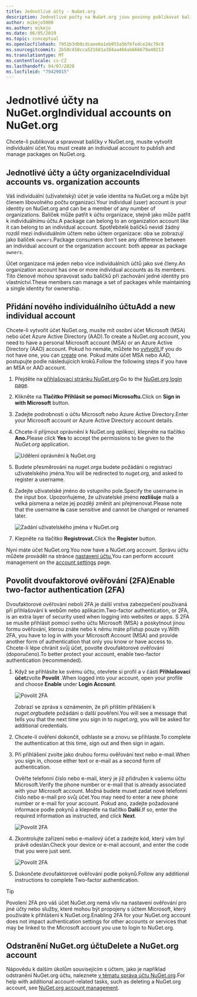 ```yaml
---
title: Jednotlivé účty - NuGet.org
description: Jednotlivé počty na NuGet.org jsou povinny publikovat balíky
author: mikejo5000
ms.author: mikejo
ms.date: 06/05/2019
ms.topic: conceptual
ms.openlocfilehash: 7951b3db0cdcaee0a1eb955a5bf6fedce24c79c9
ms.sourcegitcommit: 2b50c450cca521681a384aa466ab666679a40213
ms.translationtype: MT
ms.contentlocale: cs-CZ
ms.lasthandoff: 04/07/2020
ms.locfileid: "79429015"
---
```

# <a name="individual-accounts-on-nugetorg"></a><span data-ttu-id="680ef-103">Jednotlivé účty na NuGet.org</span><span class="sxs-lookup"><span data-stu-id="680ef-103">Individual accounts on NuGet.org</span></span>

<span data-ttu-id="680ef-104">Chcete-li publikovat a spravovat balíčky v NuGet.org, musíte vytvořit individuální účet.</span><span class="sxs-lookup"><span data-stu-id="680ef-104">You must create an individual account to publish and manage packages on NuGet.org.</span></span>

## <a name="individual-accounts-vs-organization-accounts"></a><span data-ttu-id="680ef-105">Jednotlivé účty a účty organizace</span><span class="sxs-lookup"><span data-stu-id="680ef-105">Individual accounts vs. organization accounts</span></span>

<span data-ttu-id="680ef-106">Váš individuální (uživatelský) účet je vaše identita na NuGet.org a může být členem libovolného počtu organizací.</span><span class="sxs-lookup"><span data-stu-id="680ef-106">Your individual (user) account is your identity on NuGet.org and can be a member of any number of organizations.</span></span> <span data-ttu-id="680ef-107">Balíček může patřit k účtu organizace, stejně jako může patřit k individuálnímu účtu.</span><span class="sxs-lookup"><span data-stu-id="680ef-107">A package can belong to an organization account like it can belong to an individual account.</span></span> <span data-ttu-id="680ef-108">Spotřebitelé balíčků nevidí žádný rozdíl mezi individuálním účtem nebo účtem organizace: oba se zobrazují jako balíček `owners`.</span><span class="sxs-lookup"><span data-stu-id="680ef-108">Package consumers don't see any difference between an individual account or the organization account: both appear as package `owners`.</span></span>

<span data-ttu-id="680ef-109">Účet organizace má jeden nebo více individuálních účtů jako své členy.</span><span class="sxs-lookup"><span data-stu-id="680ef-109">An organization account has one or more individual accounts as its members.</span></span> <span data-ttu-id="680ef-110">Tito členové mohou spravovat sadu balíčků při zachování jedné identity pro vlastnictví.</span><span class="sxs-lookup"><span data-stu-id="680ef-110">These members can manage a set of packages while maintaining a single identity for ownership.</span></span>

## <a name="add-a-new-individual-account"></a><span data-ttu-id="680ef-111">Přidání nového individuálního účtu</span><span class="sxs-lookup"><span data-stu-id="680ef-111">Add a new individual account</span></span>

<span data-ttu-id="680ef-112">Chcete-li vytvořit účet NuGet.org, musíte mít osobní účet Microsoft (MSA) nebo účet Azure Active Directory (AAD).</span><span class="sxs-lookup"><span data-stu-id="680ef-112">To create a NuGet.org account, you need to have a personal Microsoft account (MSA) or an Azure Active Directory (AAD) account.</span></span> <span data-ttu-id="680ef-113">Pokud ho nemáte, můžete ho [vytvořit.](https://signup.live.com)</span><span class="sxs-lookup"><span data-stu-id="680ef-113">If you do not have one, you can [create](https://signup.live.com) one.</span></span> <span data-ttu-id="680ef-114">Pokud máte účet MSA nebo AAD, postupujte podle následujících kroků.</span><span class="sxs-lookup"><span data-stu-id="680ef-114">Follow the following steps if you have an MSA or AAD account.</span></span>

1. <span data-ttu-id="680ef-115">Přejděte na [přihlašovací stránku NuGet.org](https://www.nuget.org/users/account/LogOn).</span><span class="sxs-lookup"><span data-stu-id="680ef-115">Go to the [NuGet.org login page](https://www.nuget.org/users/account/LogOn).</span></span>

1. <span data-ttu-id="680ef-116">Klikněte na **Tlačítko Přihlásit se pomocí Microsoftu.**</span><span class="sxs-lookup"><span data-stu-id="680ef-116">Click on **Sign in with Microsoft** button.</span></span>

1. <span data-ttu-id="680ef-117">Zadejte podrobnosti o účtu Microsoft nebo Azure Active Directory.</span><span class="sxs-lookup"><span data-stu-id="680ef-117">Enter your Microsoft account or Azure Active Directory account details.</span></span>

1. <span data-ttu-id="680ef-118">Chcete-li přijmout oprávnění k NuGet.org *aplikaci,* klepněte na tlačítko **Ano.**</span><span class="sxs-lookup"><span data-stu-id="680ef-118">Please click **Yes** to accept the permissions to be given to the *NuGet.org* application.</span></span>

   ![Udělení oprávnění k NuGet.org](media/nuget-org-permissions.png)

1. <span data-ttu-id="680ef-120">Budete přesměrováni na *nuget.org*a budete požádáni o registraci uživatelského jména.</span><span class="sxs-lookup"><span data-stu-id="680ef-120">You will be redirected to *nuget.org*, and asked to register a username.</span></span>

1. <span data-ttu-id="680ef-121">Zadejte uživatelské jméno do vstupního pole.</span><span class="sxs-lookup"><span data-stu-id="680ef-121">Specify the username in the input box.</span></span> <span data-ttu-id="680ef-122">Upozorňujeme, že uživatelské jméno **rozlišuje** malá a velká písmena a nelze jej později změnit ani přejmenovat.</span><span class="sxs-lookup"><span data-stu-id="680ef-122">Please note that the username **is** case sensitive and cannot be changed or renamed later.</span></span>

   ![Zadání uživatelského jména v NuGet.org](media/nuget-org-register.png) 

1. <span data-ttu-id="680ef-124">Klepněte na tlačítko **Registrovat.**</span><span class="sxs-lookup"><span data-stu-id="680ef-124">Click the **Register** button.</span></span>

<span data-ttu-id="680ef-125">Nyní máte účet NuGet.org.</span><span class="sxs-lookup"><span data-stu-id="680ef-125">You now have a NuGet.org account.</span></span> <span data-ttu-id="680ef-126">Správu účtu můžete provádět na stránce [nastavení účtu.](https://www.nuget.org/account)</span><span class="sxs-lookup"><span data-stu-id="680ef-126">You can perform account management on the [account settings](https://www.nuget.org/account) page.</span></span>

## <a name="enable-two-factor-authentication-2fa"></a><span data-ttu-id="680ef-127">Povolit dvoufaktorové ověřování (2FA)</span><span class="sxs-lookup"><span data-stu-id="680ef-127">Enable two-factor authentication (2FA)</span></span>

<span data-ttu-id="680ef-128">Dvoufaktorové ověřování neboli 2FA je další vrstva zabezpečení používaná při přihlašování k webům nebo aplikacím.</span><span class="sxs-lookup"><span data-stu-id="680ef-128">Two-factor authentication, or 2FA, is an extra layer of security used when logging into websites or apps.</span></span> <span data-ttu-id="680ef-129">S 2FA se musíte přihlásit pomocí svého účtu Microsoft (MSA) a poskytnout jinou formu ověřování, kterou znáte nebo k němu máte přístup pouze vy.</span><span class="sxs-lookup"><span data-stu-id="680ef-129">With 2FA, you have to log in with your Microsoft Account (MSA) and provide another form of authentication that only you know or have access to.</span></span> <span data-ttu-id="680ef-130">Chcete-li lépe chránit svůj účet, povolte dvoufaktorové ověřování (doporučeno).</span><span class="sxs-lookup"><span data-stu-id="680ef-130">To better protect your account, enable two-factor authentication (recommended).</span></span>

1. <span data-ttu-id="680ef-131">Když se přihlásíte ke svému účtu, otevřete si profil a v části **Přihlašovací účet**zvolte **Povolit** .</span><span class="sxs-lookup"><span data-stu-id="680ef-131">When logged into your account, open your profile and choose **Enable** under **Login Account**.</span></span>

   ![Povolit 2FA](media/nuget-org-register-2fa.png)

   <span data-ttu-id="680ef-133">Zobrazí se zpráva s oznámením, že při příštím přihlášení k *nuget.org*budete požádáni o další pověření.</span><span class="sxs-lookup"><span data-stu-id="680ef-133">You will see a message that tells you that the next time you sign in to *nuget.org*, you will be asked for additional credentials.</span></span>

2. <span data-ttu-id="680ef-134">Chcete-li ověření dokončit, odhlaste se a znovu se přihlaste.</span><span class="sxs-lookup"><span data-stu-id="680ef-134">To complete the authentication at this time, sign out and then sign in again.</span></span>

3. <span data-ttu-id="680ef-135">Při přihlášení zvolte jako druhou formu ověřování text nebo e-mail.</span><span class="sxs-lookup"><span data-stu-id="680ef-135">When you sign in, choose either text or e-mail as a second form of authentication.</span></span>

   <span data-ttu-id="680ef-136">Ověřte telefonní číslo nebo e-mail, který je již přidružen k vašemu účtu Microsoft.</span><span class="sxs-lookup"><span data-stu-id="680ef-136">Verify the phone number or e-mail that is already associated with your Microsoft account.</span></span> <span data-ttu-id="680ef-137">Možná budete muset zadat nové telefonní číslo nebo e-mail pro svůj účet.</span><span class="sxs-lookup"><span data-stu-id="680ef-137">You may need to enter a new phone number or e-mail for your account.</span></span> <span data-ttu-id="680ef-138">Pokud ano, zadejte požadované informace podle pokynů a klepněte na tlačítko **Další**.</span><span class="sxs-lookup"><span data-stu-id="680ef-138">If so, enter the required information as instructed, and click **Next**.</span></span>

   ![Povolit 2FA](media/nuget-org-sign-in-2fa.png)

4. <span data-ttu-id="680ef-140">Zkontrolujte zařízení nebo e-mailový účet a zadejte kód, který vám byl právě odeslán.</span><span class="sxs-lookup"><span data-stu-id="680ef-140">Check your device or e-mail account, and enter the code that you were just sent.</span></span>

   ![Povolit 2FA](media/nuget-org-enter-code-2fa.png)

5. <span data-ttu-id="680ef-142">Dokončete dvoufaktorové ověřování podle pokynů.</span><span class="sxs-lookup"><span data-stu-id="680ef-142">Follow any additional instructions to complete Two-factor authentication.</span></span>

> [!Tip]
> <span data-ttu-id="680ef-143">Povolení 2FA pro váš účet NuGet.org nemá vliv na nastavení ověřování pro jiné účty nebo služby, které mohou být propojeny s účtem Microsoft, který používáte k přihlášení k NuGet.org.</span><span class="sxs-lookup"><span data-stu-id="680ef-143">Enabling 2FA for your NuGet.org account does not impact authentication settings for other accounts or services that may be linked to the Microsoft account you use to login to NuGet.org.</span></span>

## <a name="delete-a-nugetorg-account"></a><span data-ttu-id="680ef-144">Odstranění NuGet.org účtu</span><span class="sxs-lookup"><span data-stu-id="680ef-144">Delete a NuGet.org account</span></span>

<span data-ttu-id="680ef-145">Nápovědu k dalším úkolům souvisejícím s účtem, jako je například odstranění NuGet.org účtu, naleznete [v tématu správa účtu NuGet.org](nuget-org-faq.md#nugetorg-account-management).</span><span class="sxs-lookup"><span data-stu-id="680ef-145">For help with additional account-related tasks, such as deleting a NuGet.org account, see [NuGet.org account management](nuget-org-faq.md#nugetorg-account-management).</span></span>
